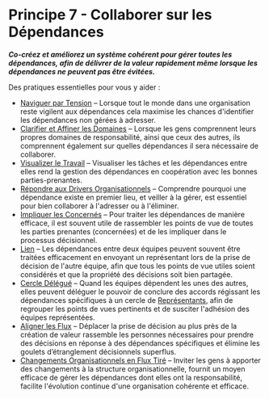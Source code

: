 [:menu-title]: # "Collaborer sur les Dépendances"

# Principe 7 - Collaborer sur les Dépendances

**_Co-créez et améliorez un système cohérent pour gérer toutes les dépendances, afin de délivrer de la valeur rapidement même lorsque les dépendances ne peuvent pas être évitées._**

Des pratiques essentielles pour vous y aider :

- [Naviguer par Tension](section:navigate-via-tension) – Lorsque tout le monde dans une organisation reste vigilent aux dépendances cela maximise les chances d'identifier les dépendances non gérées à adresser.
- [Clarifier et Affiner les Domaines](section:clarify-and-develop-domains) – Lorsque les gens comprennent leurs propres domaines de responsabilité, ainsi que ceux des autres, ils comprennent également sur quelles dépendances il sera nécessaire de collaborer.
- [Visualizer le Travail](section:visualize-work) – Visualiser les tâches et les dépendances entre elles rend la gestion des dépendances en coopération avec les bonnes parties-prenantes.
- [Répondre aux Drivers Organisationnels](section:respond-to-organizational-drivers) – Comprendre pourquoi une dépendance existe en premier lieu, et veiller à la gérer, est essentiel pour bien collaborer à l'adresser ou à l'éliminer.
- [Impliquer les Concernés](section:involve-those-affected) – Pour traiter les dépendances de manière efficace, il est souvent utile de rassembler les points de vue de toutes les parties prenantes (concernées) et de les impliquer dans le processus décisionnel.
- [Lien](section:linking) – Les dépendances entre deux équipes peuvent souvent être traitées efficacement en envoyant un représentant lors de la prise de décision de l'autre équipe, afin que tous les points de vue utiles soient considérés et que la propriété des décisions soit bien partagée.
- [Cercle Délégué](section:delegate-circle) – Quand les équipes dépendent les unes des autres, elles peuvent déléguer le pouvoir de conclure des accords régissant les dépendances spécifiques à un cercle de [Représentants](section:representative), afin de regrouper les points de vues pertinents et de susciter l'adhésion des équipes représentées.
- [Aligner les Flux](section:align-flow) – Déplacer la prise de décision au plus près de la création de valeur rassemble les personnes nécessaires pour prendre des décisions en réponse à des dépendances spécifiques et élimine les goulets d’étranglement décisionnels superflus.
- [Changements Organisationnels en Flux Tiré](section:create-a-pull-system-for-organizational-change) – Inviter les gens à apporter des changements à la structure organisationnelle, fournit un moyen efficace de gérer les dépendances dont elles ont la responsabilité, facilite l'évolution continue d'une organisation cohérente et efficace.
